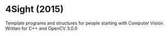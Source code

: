 # 4Sight (2015)
Template programs and structures for people starting with Computer Vision
Written for C++ and OpenCV 3.0.0
